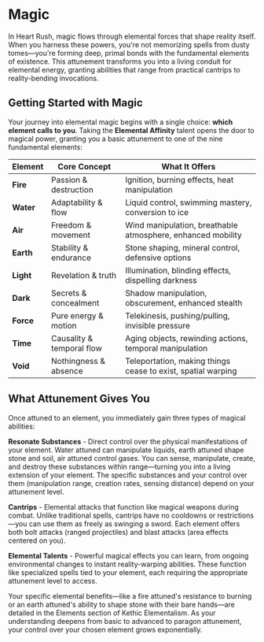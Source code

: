 # Magic

In Heart Rush, magic flows through elemental forces that shape reality itself. When you harness these powers, you're not memorizing spells from dusty tomes—you're forming deep, primal bonds with the fundamental elements of existence. This attunement transforms you into a living conduit for elemental energy, granting abilities that range from practical cantrips to reality-bending invocations.

## Getting Started with Magic

Your journey into elemental magic begins with a single choice: **which element calls to you**. Taking the **Elemental Affinity** talent opens the door to magical power, granting you a basic attunement to one of the nine fundamental elements:

| Element   | Core Concept              | What It Offers                                               |
| --------- | ------------------------- | ------------------------------------------------------------ |
| **Fire**  | Passion & destruction     | Ignition, burning effects, heat manipulation                 |
| **Water** | Adaptability & flow       | Liquid control, swimming mastery, conversion to ice          |
| **Air**   | Freedom & movement        | Wind manipulation, breathable atmosphere, enhanced mobility  |
| **Earth** | Stability & endurance     | Stone shaping, mineral control, defensive options            |
| **Light** | Revelation & truth        | Illumination, blinding effects, dispelling darkness          |
| **Dark**  | Secrets & concealment     | Shadow manipulation, obscurement, enhanced stealth           |
| **Force** | Pure energy & motion      | Telekinesis, pushing/pulling, invisible pressure             |
| **Time**  | Causality & temporal flow | Aging objects, rewinding actions, temporal manipulation      |
| **Void**  | Nothingness & absence     | Teleportation, making things cease to exist, spatial warping |

## What Attunement Gives You

Once attuned to an element, you immediately gain three types of magical abilities:

**Resonate Substances** - Direct control over the physical manifestations of your element. Water attuned can manipulate liquids, earth attuned shape stone and soil, air attuned control gases. You can sense, manipulate, create, and destroy these substances within range—turning you into a living extension of your element. The specific substances and your control over them (manipulation range, creation rates, sensing distance) depend on your attunement level.

**Cantrips** - Elemental attacks that function like magical weapons during combat. Unlike traditional spells, cantrips have no cooldowns or restrictions—you can use them as freely as swinging a sword. Each element offers both bolt attacks (ranged projectiles) and blast attacks (area effects centered on you).

**Elemental Talents** - Powerful magical effects you can learn, from ongoing environmental changes to instant reality-warping abilities. These function like specialized spells tied to your element, each requiring the appropriate attunement level to access.

Your specific elemental benefits—like a fire attuned's resistance to burning or an earth attuned's ability to shape stone with their bare hands—are detailed in the Elements section of Kethic Elementalism. As your understanding deepens from basic to advanced to paragon attunement, your control over your chosen element grows exponentially.
